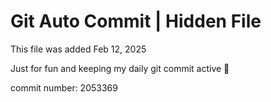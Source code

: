 # Git Auto Commit | Hidden File

This file was added Feb 12, 2025

Just for fun and keeping my daily git commit active 🤪

commit number: 2053369
